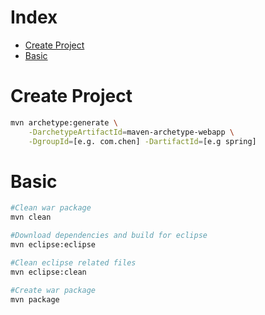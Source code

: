 # Index
* [Create Project](#create_project)
* [Basic](#basic)

<a id="create_project"></a>

# Create Project

```bash
mvn archetype:generate \
	-DarchetypeArtifactId=maven-archetype-webapp \
	-DgroupId=[e.g. com.chen] -DartifactId=[e.g spring] 
```

<a id="basic"></a>

# Basic 

```bash
#Clean war package
mvn clean

#Download dependencies and build for eclipse
mvn eclipse:eclipse

#Clean eclipse related files
mvn eclipse:clean

#Create war package
mvn package
```
